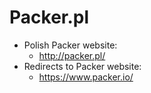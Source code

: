 # Packer.pl

* Polish Packer website:
  * http://packer.pl/
* Redirects to Packer website:
  * https://www.packer.io/